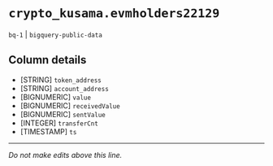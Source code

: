 # `crypto_kusama.evmholders22129`
`bq-1` | `bigquery-public-data`

## Column details
* [STRING]    `token_address`
* [STRING]    `account_address`
* [BIGNUMERIC] `value`
* [BIGNUMERIC] `receivedValue`
* [BIGNUMERIC] `sentValue`
* [INTEGER]   `transferCnt`
* [TIMESTAMP] `ts`

-------------------------------------------------------------------------------
*Do not make edits above this line.*
